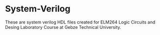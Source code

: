 # System-Verilog


These are system verilog HDL files created for ELM264 Logic Circuits and Desing Laboratory Course at Gebze Technical University. 
